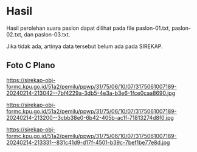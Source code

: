 # Hasil

Hasil perolehan suara paslon dapat dilihat pada file paslon-01.txt, paslon-02.txt, dan paslon-03.txt.

Jika tidak ada, artinya data tersebut belum ada pada SIREKAP.

## Foto C Plano

https://sirekap-obj-formc.kpu.go.id/51a2/pemilu/ppwp/31/75/06/10/07/3175061007189-20240214-213042--7bf4229a-3db5-4e3a-b3e6-1fce0caa8690.jpg

https://sirekap-obj-formc.kpu.go.id/51a2/pemilu/ppwp/31/75/06/10/07/3175061007189-20240214-213200--3cbb38e0-6b42-405b-ac1f-71813274d8f0.jpg

https://sirekap-obj-formc.kpu.go.id/51a2/pemilu/ppwp/31/75/06/10/07/3175061007189-20240214-213331--831c41d9-d17f-4501-b39c-7bef1be77e8d.jpg
